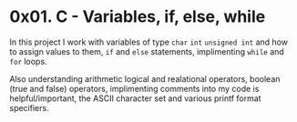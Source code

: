 # 0x01. C - Variables, if, else, while
In this project I work with variables of type `char` `int` `unsigned int` and how to assign values to them, `if` and `else` statements, implimenting `while` and `for` loops. 

Also understanding arithmetic logical and realational operators, boolean (true and false) operators, implimenting comments into my code is helpful/important, the ASCII character set and various printf format specifiers.
